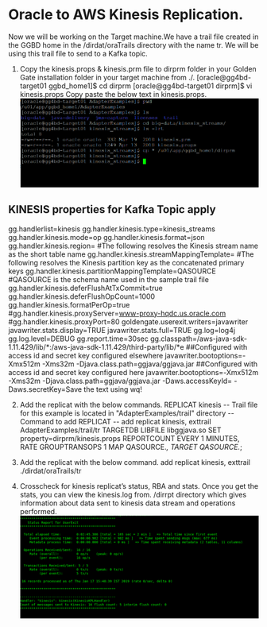 # Oracle to AWS Kinesis Replication.
Now we will be working on the Target machine.We have a trail file created in the GGBD home in the /dirdat/oraTrails directory with the name tr. We will be using this trail file to send to a Kafka topic.

1. Copy the kinesis.props & kinesis.prm file to dirprm folder in your Golden Gate installation folder in your target machine from ./.
[oracle@gg4bd-target01 ggbd_home1]$ cd dirprm
[oracle@gg4bd-target01 dirprm]$ vi kinesis.props
Copy paste the below text in kinesis.props.
![](kineisis_1.PNG)

## KINESIS properties for Kafka Topic apply
gg.handlerlist=kinesis
gg.handler.kinesis.type=kinesis_streams
gg.handler.kinesis.mode=op
gg.handler.kinesis.format=json
gg.handler.kinesis.region=<your-aws-region>
#The following resolves the Kinesis stream name as the short table name
gg.handler.kinesis.streamMappingTemplate=<Kinesis-stream-name>
#The following resolves the Kinesis partition key as the concatenated primary keys
gg.handler.kinesis.partitionMappingTemplate=QASOURCE
#QASOURCE is the schema name used in the sample trail file
gg.handler.kinesis.deferFlushAtTxCommit=true
gg.handler.kinesis.deferFlushOpCount=1000
gg.handler.kinesis.formatPerOp=true
#gg.handler.kinesis.proxyServer=www-proxy-hqdc.us.oracle.com
#gg.handler.kinesis.proxyPort=80
goldengate.userexit.writers=javawriter
javawriter.stats.display=TRUE
javawriter.stats.full=TRUE
gg.log=log4j
gg.log.level=DEBUG
gg.report.time=30sec
gg.classpath=<path-to-your-aws-java-sdk>/aws-java-sdk-1.11.429/lib/*:<path-to-your-aws-java-sdk>/aws-java-sdk-1.11.429/third-party/lib/*e
##Configured with access id and secret key configured elsewhere
javawriter.bootoptions=-Xmx512m -Xms32m -Djava.class.path=ggjava/ggjava.jar
##Configured with access id and secret key configured here
javawriter.bootoptions=-Xmx512m -Xms32m -Djava.class.path=ggjava/ggjava.jar -Daws.accessKeyId=<access-key-of-new-created-user> -Daws.secretKey=<secret-ke-new-created-user>Save the text using wq!

2. Add the replicat with the below commands.
REPLICAT kinesis
-- Trail file for this example is located in "AdapterExamples/trail" directory
-- Command to add REPLICAT
-- add replicat kinesis, exttrail AdapterExamples/trail/tr
TARGETDB LIBFILE libggjava.so SET property=dirprm/kinesis.props
REPORTCOUNT EVERY 1 MINUTES, RATE
GROUPTRANSOPS 1
MAP QASOURCE.*, TARGET QASOURCE.*;

3. Add the replicat with the below command.
add replicat kinesis, exttrail ./dirdat/oraTrails/tr

4. Crosscheck for kinesis replicat’s status, RBA and stats.
Once you get the stats, you can view the kinesis.log from. /dirrpt directory which gives information about data sent to kinesis data stream and operations performed.
![](kinesis_log[1].png)

